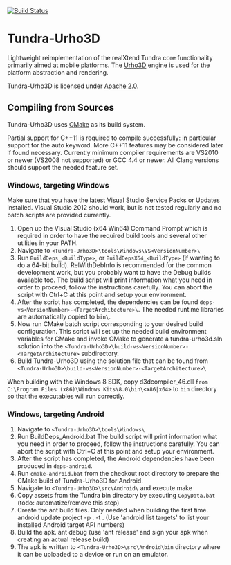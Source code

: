 [![Build Status](https://travis-ci.org/realXtend/tundra-urho3d.svg?branch=master)](https://travis-ci.org/realXtend/tundra-urho3d)

Tundra-Urho3D
=============

Lightweight reimplementation of the realXtend Tundra core functionality primarily aimed at mobile platforms. The [Urho3D] engine is used for the platform abstraction and rendering.

Tundra-Urho3D is licensed under [Apache 2.0].

Compiling from Sources
----------------------

Tundra-Urho3D uses [CMake] as its build system.

Partial support for C++11 is required to compile successfully: in particular support for the auto keyword. More C++11 features may be considered later if found necessary. Currently minimum compiler requirements are VS2010 or newer (VS2008 not supported) or GCC 4.4 or newer. All Clang versions should support the needed feature set.

### Windows, targeting Windows

Make sure that you have the latest Visual Studio Service Packs or Updates installed. Visual Studio 2012 should work, but is not tested regularly and no batch scripts are provided currently.

1. Open up the Visual Studio (x64 Win64) Command Prompt which is required in order to have the required build tools and several other utilities in your PATH.
2. Navigate to `<Tundra-Urho3D>\tools\Windows\VS<VersionNumber>\`
3. Run `BuildDeps_<BuildType>`, or `BuildDepsX64_<BuildType>` (if wanting to do a 64-bit build). RelWithDebInfo is recommended for the common development work, but you probably want to have the Debug builds available too.
   The build script will print information what you need in order to proceed, follow the instructions carefully. You can abort the script with Ctrl+C at this point and setup your environment.
4. After the script has completed, the dependencies can be found `deps-vs<VersionNumber>-<TargetArchitecture>\`. The needed runtime libraries are automatically copied to `bin\`.
5. Now run CMake batch script corresponding to your desired build configuration. This script will set up the needed build environment variables for CMake and invoke CMake to generate a tundra-urho3d.sln solution into the `<Tundra-Urho3D>\build-vs<VersionNumber>-<TargetArchitecture>` subdirectory.
6. Build Tundra-Urho3D using the solution file that can be found from `<Tundra-Urho3D>\build-vs<VersionNumber>-<TargetArchitecture>\`

When building with the Windows 8 SDK, copy d3dcompiler_46.dll `from C:\Program Files (x86)\Windows Kits\8.0\bin\<x86|x64>`
to `bin` directory so that the executables will run correctly.


### Windows, targeting Android

1. Navigate to `<Tundra-Urho3D>\tools\Windows\`
2. Run BuildDeps_Android.bat
   The build script will print information what you need in order to proceed, follow the instructions carefully. You can abort the script with Ctrl+C at this point and setup your environment.
3. After the script has completed, the Android dependencies have been produced in `deps-android`.
4. Run `cmake-android.bat` from the checkout root directory to prepare the CMake build of Tundra-Urho3D for Android.
5. Navigate to `<Tundra-Urho3D>\src\Android\` and execute
   make
6. Copy assets from the Tundra bin directory by executing `CopyData.bat`
   (todo: automatize/remove this step)
7. Create the ant build files. Only needed when building the first time.
   android update project -p . -t <targetAPINumber>. (Use 'android list targets' to list your installed Android target API numbers)
8. Build the apk.
   ant debug (use 'ant release' and sign your apk when creating an actual release build)
9. The apk is written to `<Tundra-Urho3D>\src\Android\bin` directory where it can be uploaded to a device or run on an emulator.

[Apache 2.0]: http://www.apache.org/licenses/LICENSE-2.0.txt "Apache 2.0 license"
[Urho3D]: http://urho3d.github.io "Urho3D homepage"
[CMake]: http://www.cmake.org/ "CMake homepage"
